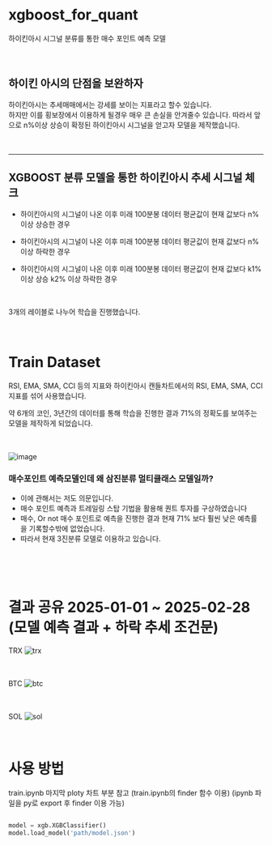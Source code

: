 # xgboost_for_quant
하이킨아시 시그널 분류를 통한 매수 포인트 예측 모델
<br><br><br>
## 하이킨 아시의 단점을 보완하자

하이킨아시는 추세매매에서는 강세를 보이는 지표라고 할수 있습니다. <br>
하지만 이를 횡보장에서 이용하게 될경우 매우 큰 손실을 안겨줄수 있습니다.
따라서 앞으로 n%이상 상승이 확정된 하이킨아시 시그널을 얻고자 모델을 제작했습니다.
<br><br><br>

---

## XGBOOST 분류 모델을 통한 하이킨아시 추세 시그널 체크 

- 하이킨아시의 시그널이 나온 이후 미래 100분봉 데이터 평균값이 현재 값보다 n% 이상 상승한 경우

- 하이킨아시의 시그널이 나온 이후 미래 100분봉 데이터 평균값이 현재 값보다 n% 이상 하락한 경우

- 하이킨아시의 시그널이 나온 이후 미래 100분봉 데이터 평균값이 현재 값보다 k1% 이상 상승 k2% 이상 하락한 경우

<br>

3개의 레이블로 나누어 학습을 진행했습니다. 
<br><br><br>
# Train Dataset

RSI, EMA, SMA, CCI 등의 지표와 하이킨아시 캔들차트에서의 RSI, EMA, SMA, CCI 지표를 섞어 사용했습니다.

약 6개의 코인, 3년간의 데이터를 통해 학습을 진행한 결과 71%의 정확도를 보여주는 모델을 제작하게 되었습니다.
<br><br><br>

![image](https://github.com/user-attachments/assets/5cde65de-a0da-4bc7-9300-061c5b909e32)


### 매수포인트 예측모델인데 왜 삼진분류 멀티클래스 모델일까?

- 이에 관해서는 저도 의문입니다.
- 매수 포인트 예측과 트레일링 스탑 기법을 활용해 퀀트 투자를 구상하였습니다
- 매수, Or not 매수 포인트로 예측을 진행한 결과 현재 71% 보다 훨씬 낮은 예측률을 기록할수밖에 없었습니다.
- 따라서 현재 3진분류 모델로 이용하고 있습니다.


<br><br><br>

# 결과 공유 2025-01-01 ~ 2025-02-28 (모델 예측 결과 + 하락 추세 조건문)

TRX
![trx](https://github.com/user-attachments/assets/4eebf7ff-9ddf-4cec-8f63-f4820ae16e47)
<br><br><br>

BTC
![btc](https://github.com/user-attachments/assets/f951efa6-366f-4bfd-93d1-03ead1700b17)
<br><br><br>

SOL
![sol](https://github.com/user-attachments/assets/66bb1d1f-22c2-4134-a9ae-2f2915062efc)
<br><br><br>




# 사용 방법

train.ipynb 마지막 ploty 차트 부분 참고 (train.ipynb의 finder 함수 이용) (ipynb 파일을 py로 export 후 finder 이용 가능)

```python

model = xgb.XGBClassifier()
model.load_model('path/model.json')
```

